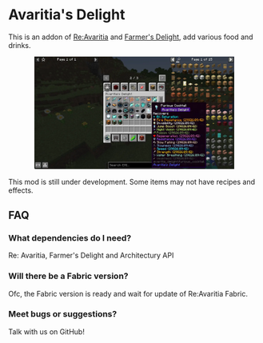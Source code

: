 # Avaritia's Delight

This is an addon of [Re:Avaritia](https://www.curseforge.com/minecraft/mc-mods/re-avaritia) and [Farmer's Delight](https://www.curseforge.com/minecraft/mc-mods/farmers-delight), add various food and drinks.

<div align=center><img src="https://raw.githubusercontent.com/Nova-Committee/AvaritiaDelight/refs/heads/master/img/1.webp" style="width:400px;text-align:center;" alt=""></img></div>

This mod is still under development. Some items may not have recipes and effects.

## FAQ

### What dependencies do I need?

Re: Avaritia, Farmer's Delight and Architectury API

### Will there be a Fabric version?

Ofc, the Fabric version is ready and wait for update of Re:Avaritia Fabric.

### Meet bugs or suggestions?

Talk with us on GitHub!